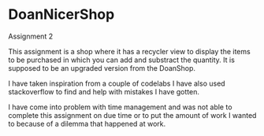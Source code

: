 # DoanNicerShop
Assignment 2

This assignment is a shop where it has a recycler view to display the items to be purchased in which you can add and substract the quantity. It is supposed to be an upgraded version from the DoanShop.

I have taken inspiration from a couple of codelabs
I have also used stackoverflow to find and help with mistakes I have gotten.

I have come into problem with time management and was not able to complete this assignment on due time or to put the amount of work I wanted to because of a dilemma that happened at work.
